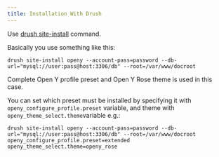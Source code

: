 ```yaml
---
title: Installation With Drush
---
```


Use [drush site-install](https://drushcommands.com/drush-8x/core/site-install/) command.

Basically you use something like this:

```
drush site-install openy --account-pass=password --db-url="mysql://user:pass@host:3306/db" --root=/var/www/docroot
```

Complete Open Y profile preset and Open Y Rose theme is used in this case.

You can set which preset must be installed by specifying it with `openy_configure_profile.preset` variable, and theme with
`openy_theme_select.theme`variable e.g.:

```
drush site-install openy --account-pass=password --db-url="mysql://user:pass@host:3306/db" --root=/var/www/docroot openy_configure_profile.preset=extended openy_theme_select.theme=openy_rose
```
